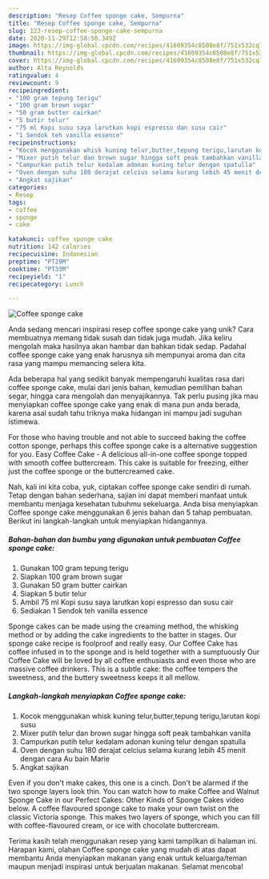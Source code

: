 ```yaml
---
description: "Resep Coffee sponge cake, Sempurna"
title: "Resep Coffee sponge cake, Sempurna"
slug: 123-resep-coffee-sponge-cake-sempurna
date: 2020-11-29T12:58:50.349Z
image: https://img-global.cpcdn.com/recipes/41609354c8508e8f/751x532cq70/coffee-sponge-cake-foto-resep-utama.jpg
thumbnail: https://img-global.cpcdn.com/recipes/41609354c8508e8f/751x532cq70/coffee-sponge-cake-foto-resep-utama.jpg
cover: https://img-global.cpcdn.com/recipes/41609354c8508e8f/751x532cq70/coffee-sponge-cake-foto-resep-utama.jpg
author: Alta Reynolds
ratingvalue: 4
reviewcount: 9
recipeingredient:
- "100 gram tepung terigu"
- "100 gram brown sugar"
- "50 gram butter cairkan"
- "5 butir telur"
- "75 ml Kopi susu saya larutkan kopi espresso dan susu cair"
- "1 Sendok teh vanilla essence"
recipeinstructions:
- "Kocok menggunakan whisk kuning telur,butter,tepung terigu,larutan kopi susu"
- "Mixer putih telur dan brown sugar hingga soft peak tambahkan vanilla"
- "Campurkan putih telur kedalam adonan kuning telur dengan spatulla"
- "Oven dengan suhu 180 derajat celcius selama kurang lebih 45 menit dengan cara Au bain Marie"
- "Angkat sajikan"
categories:
- Resep
tags:
- coffee
- sponge
- cake

katakunci: coffee sponge cake 
nutrition: 142 calories
recipecuisine: Indonesian
preptime: "PT29M"
cooktime: "PT33M"
recipeyield: "1"
recipecategory: Lunch

---
```



![Coffee sponge cake](https://img-global.cpcdn.com/recipes/41609354c8508e8f/751x532cq70/coffee-sponge-cake-foto-resep-utama.jpg)

Anda sedang mencari inspirasi resep coffee sponge cake yang unik? Cara membuatnya memang tidak susah dan tidak juga mudah. Jika keliru mengolah maka hasilnya akan hambar dan bahkan tidak sedap. Padahal coffee sponge cake yang enak harusnya sih mempunyai aroma dan cita rasa yang mampu memancing selera kita.

Ada beberapa hal yang sedikit banyak mempengaruhi kualitas rasa dari coffee sponge cake, mulai dari jenis bahan, kemudian pemilihan bahan segar, hingga cara mengolah dan menyajikannya. Tak perlu pusing jika mau menyiapkan coffee sponge cake yang enak di mana pun anda berada, karena asal sudah tahu triknya maka hidangan ini mampu jadi suguhan istimewa.

For those who having trouble and not able to succeed baking the coffee cotton sponge, perhaps this coffee sponge cake is a alternative suggestion for you. Easy Coffee Cake - A delicious all-in-one coffee sponge topped with smooth coffee buttercream. This cake is suitable for freezing, either just the coffee sponge or the buttercreamed cake.


Nah, kali ini kita coba, yuk, ciptakan coffee sponge cake sendiri di rumah. Tetap dengan bahan sederhana, sajian ini dapat memberi manfaat untuk membantu menjaga kesehatan tubuhmu sekeluarga. Anda bisa menyiapkan Coffee sponge cake menggunakan 6 jenis bahan dan 5 tahap pembuatan. Berikut ini langkah-langkah untuk menyiapkan hidangannya.

<!--inarticleads1-->

##### Bahan-bahan dan bumbu yang digunakan untuk pembuatan Coffee sponge cake:

1. Gunakan 100 gram tepung terigu
1. Siapkan 100 gram brown sugar
1. Gunakan 50 gram butter cairkan
1. Siapkan 5 butir telur
1. Ambil 75 ml Kopi susu saya larutkan kopi espresso dan susu cair
1. Sediakan 1 Sendok teh vanilla essence


Sponge cakes can be made using the creaming method, the whisking method or by adding the cake ingredients to the batter in stages. Our sponge cake recipe is foolproof and really easy. Our Coffee Cake has coffee infused in to the sponge and is held together with a sumptuously Our Coffee Cake will be loved by all coffee enthusiasts and even those who are massive coffee drinkers. This is a subtle cake: the coffee tempers the sweetness, and the buttery sweetness keeps it all mellow. 

<!--inarticleads2-->

##### Langkah-langkah menyiapkan Coffee sponge cake:

1. Kocok menggunakan whisk kuning telur,butter,tepung terigu,larutan kopi susu
1. Mixer putih telur dan brown sugar hingga soft peak tambahkan vanilla
1. Campurkan putih telur kedalam adonan kuning telur dengan spatulla
1. Oven dengan suhu 180 derajat celcius selama kurang lebih 45 menit dengan cara Au bain Marie
1. Angkat sajikan


Even if you don&#39;t make cakes, this one is a cinch. Don&#39;t be alarmed if the two sponge layers look thin. You can watch how to make Coffee and Walnut Sponge Cake in our Perfect Cakes: Other Kinds of Sponge Cakes video below. A coffee flavoured sponge cake to make your own twist on the classic Victoria sponge. This makes two layers of sponge, which you can fill with coffee-flavoured cream, or ice with chocolate buttercream. 

Terima kasih telah menggunakan resep yang kami tampilkan di halaman ini. Harapan kami, olahan Coffee sponge cake yang mudah di atas dapat membantu Anda menyiapkan makanan yang enak untuk keluarga/teman maupun menjadi inspirasi untuk berjualan makanan. Selamat mencoba!
